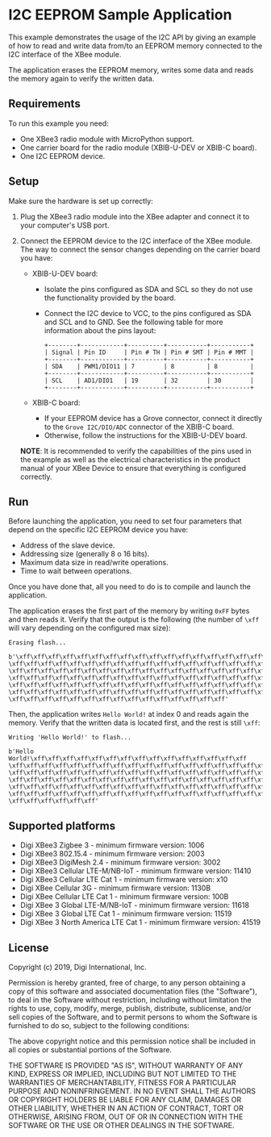 I2C EEPROM Sample Application
=============================

This example demonstrates the usage of the I2C API by giving an example
of how to read and write data from/to an EEPROM memory connected to the I2C
interface of the XBee module.

The application erases the EEPROM memory, writes some data and reads the memory
again to verify the written data.

Requirements
------------

To run this example you need:

* One XBee3 radio module with MicroPython support.
* One carrier board for the radio module (XBIB-U-DEV or XBIB-C board).
* One I2C EEPROM device.

Setup
-----

Make sure the hardware is set up correctly:

1. Plug the XBee3 radio module into the XBee adapter and connect it to your
   computer's USB port.
2. Connect the EEPROM device to the I2C interface of the XBee module. The way to
   connect the sensor changes depending on the carrier board you have:

   * XBIB-U-DEV board:

     * Isolate the pins configured as SDA and SCL so they do not use the
       functionality provided by the board.
     * Connect the I2C device to VCC, to the pins configured as SDA and SCL
       and to GND. See the following table for more information about the pins
       layout:

           +--------+------------+----------+-----------+-----------+
           | Signal | Pin ID     | Pin # TH | Pin # SMT | Pin # MMT |
           +--------+------------+----------+-----------+-----------+
           | SDA    | PWM1/DIO11 | 7        | 8         | 8         |
           +--------+------------+----------+-----------+-----------+
           | SCL    | AD1/DIO1   | 19       | 32        | 30        |
           +--------+------------+----------+-----------+-----------+

   * XBIB-C board:

     * If your EEPROM device has a Grove connector, connect it directly to the
       `Grove I2C/DIO/ADC` connector of the XBIB-C board.
     * Otherwise, follow the instructions for the XBIB-U-DEV board.

   **NOTE**: It is recommended to verify the capabilities of the pins used in
   the example as well as the electrical characteristics in the product manual
   of your XBee Device to ensure that everything is configured correctly.

Run
---

Before launching the application, you need to set four parameters that depend
on the specific I2C EEPROM device you have:

* Address of the slave device.
* Addressing size (generally 8 o 16 bits).
* Maximum data size in read/write operations.
* Time to wait between operations.

Once you have done that, all you need to do is to compile and launch the
application.

The application erases the first part of the memory by writing `0xFF` bytes and
then reads it. Verify that the output is the following (the number of `\xff`
will vary depending on the configured max size):

    Erasing flash...

    b'\xff\xff\xff\xff\xff\xff\xff\xff\xff\xff\xff\xff\xff\xff\xff\xff\xff\xff
    \xff\xff\xff\xff\xff\xff\xff\xff\xff\xff\xff\xff\xff\xff\xff\xff\xff\xff\xff
    \xff\xff\xff\xff\xff\xff\xff\xff\xff\xff\xff\xff\xff\xff\xff\xff\xff\xff\xff
    \xff\xff\xff\xff\xff\xff\xff\xff\xff\xff\xff\xff\xff\xff\xff\xff\xff\xff\xff
    \xff\xff\xff\xff\xff\xff\xff\xff\xff\xff\xff\xff\xff\xff\xff\xff\xff\xff\xff
    \xff\xff\xff\xff\xff\xff\xff\xff\xff\xff\xff\xff\xff\xff\xff\xff\xff\xff\xff
    \xff\xff\xff\xff\xff\xff\xff\xff\xff\xff\xff\xff\xff\xff\xff'

Then, the application writes `Hello World!` at index 0 and reads again the
memory. Verify that the written data is located first, and the rest is still
`\xff`:

    Writing 'Hello World!' to flash...

    b'Hello World!\xff\xff\xff\xff\xff\xff\xff\xff\xff\xff\xff\xff\xff\xff\xff
    \xff\xff\xff\xff\xff\xff\xff\xff\xff\xff\xff\xff\xff\xff\xff\xff\xff\xff\xff
    \xff\xff\xff\xff\xff\xff\xff\xff\xff\xff\xff\xff\xff\xff\xff\xff\xff\xff\xff
    \xff\xff\xff\xff\xff\xff\xff\xff\xff\xff\xff\xff\xff\xff\xff\xff\xff\xff\xff
    \xff\xff\xff\xff\xff\xff\xff\xff\xff\xff\xff\xff\xff\xff\xff\xff\xff\xff\xff
    \xff\xff\xff\xff\xff\xff\xff\xff\xff\xff\xff\xff\xff\xff\xff\xff\xff\xff\xff
    \xff\xff\xff\xff\xff\xff'

Supported platforms
-------------------

* Digi XBee3 Zigbee 3 - minimum firmware version: 1006
* Digi XBee3 802.15.4 - minimum firmware version: 2003
* Digi XBee3 DigiMesh 2.4 - minimum firmware version: 3002
* Digi XBee3 Cellular LTE-M/NB-IoT - minimum firmware version: 11410
* Digi XBee3 Cellular LTE Cat 1 - minimum firmware version: x10
* Digi XBee Cellular 3G - minimum firmware version: 1130B
* Digi XBee Cellular LTE Cat 1 - minimum firmware version: 100B
* Digi XBee 3 Global LTE-M/NB-IoT - minimum firmware version: 11618
* Digi XBee 3 Global LTE Cat 1 - minimum firmware version: 11519
* Digi XBee 3 North America LTE Cat 1 - minimum firmware version: 41519

License
-------

Copyright (c) 2019, Digi International, Inc.

Permission is hereby granted, free of charge, to any person obtaining a copy
of this software and associated documentation files (the "Software"), to deal
in the Software without restriction, including without limitation the rights
to use, copy, modify, merge, publish, distribute, sublicense, and/or sell
copies of the Software, and to permit persons to whom the Software is
furnished to do so, subject to the following conditions:

The above copyright notice and this permission notice shall be included in all
copies or substantial portions of the Software.

THE SOFTWARE IS PROVIDED "AS IS", WITHOUT WARRANTY OF ANY KIND, EXPRESS OR
IMPLIED, INCLUDING BUT NOT LIMITED TO THE WARRANTIES OF MERCHANTABILITY,
FITNESS FOR A PARTICULAR PURPOSE AND NONINFRINGEMENT. IN NO EVENT SHALL THE
AUTHORS OR COPYRIGHT HOLDERS BE LIABLE FOR ANY CLAIM, DAMAGES OR OTHER
LIABILITY, WHETHER IN AN ACTION OF CONTRACT, TORT OR OTHERWISE, ARISING FROM,
OUT OF OR IN CONNECTION WITH THE SOFTWARE OR THE USE OR OTHER DEALINGS IN THE
SOFTWARE.